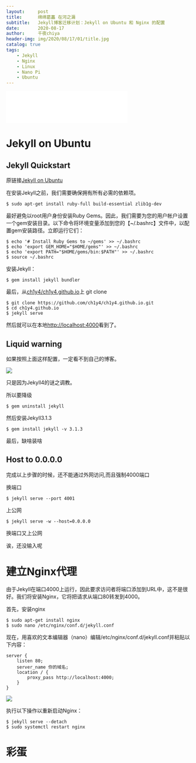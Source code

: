 ```yaml
---
layout:     post
title:      绵绵葛藟 在河之漘
subtitle:   Jekyll博客迁移计划：Jekyll on Ubuntu 和 Nginx 的配置
date:       2020-08-17
author:     千夜chiya
header-img: img/2020/08/17/01/title.jpg
catalog: true
tags:
    - Jekyll
    - Nginx
    - Linux
    - Nano Pi
    - Ubuntu
---
```


<iframe frameborder="no" border="0" marginwidth="0" marginheight="0" width=330 height=86 src="//music.163.com/outchain/player?type=2&id=461301452&auto=1&height=66"></iframe>

# Jekyll on Ubuntu

## Jekyll Quickstart

原链接[Jekyll on Ubuntu](https://jekyllrb.com/docs/installation/ubuntu/)

在安装Jekyll之前，我们需要确保拥有所有必需的依赖项。

```shell
$ sudo apt-get install ruby-full build-essential zlib1g-dev
```

最好避免以root用户身份安装Ruby Gems。因此，我们需要为您的用户帐户设置一个gem安装目录。以下命令将环境变量添加到您的【~/.bashrc】文件中，以配置gem安装路径。立即运行它们：

```shell
$ echo '# Install Ruby Gems to ~/gems' >> ~/.bashrc
$ echo 'export GEM_HOME="$HOME/gems"' >> ~/.bashrc
$ echo 'export PATH="$HOME/gems/bin:$PATH"' >> ~/.bashrc
$ source ~/.bashrc
```

安装Jekyll：

```shell
$ gem install jekyll bundler
```

最后，从[ch1y4/ch1y4.github.io](https://github.com/ch1y4/ch1y4.github.io)上 git clone

```shell
$ git clone https://github.com/ch1y4/ch1y4.github.io.git
$ cd ch1y4.github.io
$ jekyll serve
```

然后就可以在本地[http://localhost:4000](http://localhost:4000)看到了。

## Liquid warning

如果按照上面这样配置，一定看不到自己的博客。

![](http://panzhifei.fun/img/2020/08/17/01/01.jpg)

只是因为Jekyll4的谜之调教。

所以要降级

```shell
$ gem uninstall jekyll
```

然后安装Jekyll3.1.3

```shell
$ gem install jekyll -v 3.1.3
```

最后，缺啥装啥

## Host to 0.0.0.0

完成以上步骤的时候，还不能通过外网访问,而且强制4000端口

换端口

```shell
$ jekyll serve --port 4001
```

上公网

```shell
$ jekyll serve -w --host=0.0.0.0
```

换端口又上公网

诶，还没输入呢

# 建立Nginx代理

由于Jekyll在端口4000上运行，因此要求访问者将端口添加到URL中，这不是很好。我们将安装Nginx，它将把请求从端口80转发到4000。

首先，安装nginx

```shell
$ sudo apt-get install nginx
$ sudo nano /etc/nginx/conf.d/jekyll.conf
```

现在，用喜欢的文本编辑器（nano）编辑/etc/nginx/conf.d/jekyll.conf并粘贴以下内容：

```shell
server {
    listen 80;
    server_name 你的域名;
    location / {
        proxy_pass http://localhost:4000;
    }
}
```

![](http://panzhifei.fun/img/2020/08/17/01/02.jpg)

执行以下操作以重新启动Nginx：

```shell
$ jekyll serve --detach
$ sudo systemctl restart nginx
```

# 彩蛋

<script type="text/javascript" src="//rf.revolvermaps.com/0/0/6.js?i=5519oi3k6f4&amp;m=7&amp;c=e63100&amp;cr1=ffffff&amp;f=arial&amp;l=0&amp;bv=90&amp;lx=-420&amp;ly=420&amp;hi=20&amp;he=7&amp;hc=a8ddff&amp;rs=80" async="async"></script>
